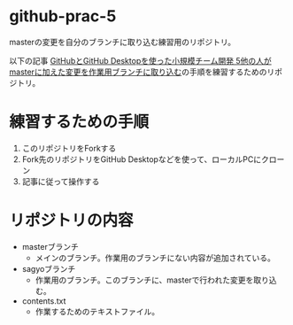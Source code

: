 # github-prac-5
masterの変更を自分のブランチに取り込む練習用のリポジトリ。

以下の記事
[GitHubとGitHub Desktopを使った小規模チーム開発 5他の人がmasterに加えた変更を作業用ブランチに取り込む](http://am1tanaka.hatenablog.com/#5他の人がmasterに加えた変更を作業用ブランチに取り込む)の手順を練習するためのリポジトリ。

# 練習するための手順
1. このリポジトリをForkする
2. Fork先のリポジトリをGitHub Desktopなどを使って、ローカルPCにクローン
3. 記事に従って操作する

# リポジトリの内容
- masterブランチ
  - メインのブランチ。作業用のブランチにない内容が追加されている。
- sagyoブランチ
  - 作業用のブランチ。このブランチに、masterで行われた変更を取り込む。
- contents.txt
  - 作業するためのテキストファイル。







